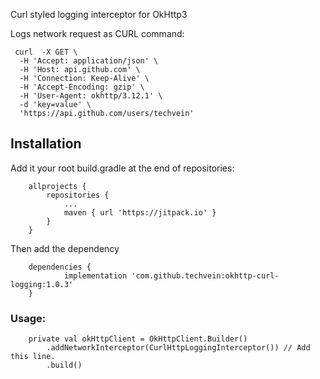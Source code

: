 Curl styled logging interceptor for OkHttp3

Logs network request as CURL command:
```
 curl  -X GET \
  -H 'Accept: application/json' \
  -H 'Host: api.github.com' \
  -H 'Connection: Keep-Alive' \
  -H 'Accept-Encoding: gzip' \
  -H 'User-Agent: okhttp/3.12.1' \
  -d 'key=value' \
  'https://api.github.com/users/techvein'
```

## Installation
Add it your root build.gradle at the end of repositories:
```
	allprojects {
		repositories {
			...
			maven { url 'https://jitpack.io' }
		}
	}
```
Then add the dependency
```
	dependencies {
	        implementation 'com.github.techvein:okhttp-curl-logging:1.0.3'
	}
```

### Usage:
```
    private val okHttpClient = OkHttpClient.Builder()
        .addNetworkInterceptor(CurlHttpLoggingInterceptor()) // Add this line.
        .build()
```

